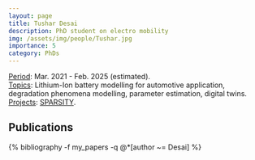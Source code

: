 ```yaml
---
layout: page
title: Tushar Desai
description: PhD student on electro mobility
img: /assets/img/people/Tushar.jpg
importance: 5
category: PhDs
---
```


<!-- NOTE: make the profile picture appear here as in my about page (copy the code for floating image) -->

<div class="row justify-content-sm-center">
    <div class="col-sm-8 mt-3 mt-md-0">
        <u>Period</u>: Mar. 2021 - Feb. 2025 (estimated).
        <br>
        <u>Topics</u>: Lithium-Ion battery modelling for automotive application, degradation phenomena modelling, parameter estimation, digital twins.
        <br>
        <u>Projects</u>: <a href=" {{ "projects/funded_projects/6_SPARSITY" | relative_url }}">SPARSITY</a>.
    </div>
    <div class="col-sm-4 mt-3 mt-md-0">
        <img class="img-fluid rounded z-depth-1" src="{{ '/assets/img/people/Tushar.jpg' | relative_url }}" alt="" title="example image"/>
    </div>
</div>




<!-- NOTE: add projects to everybody, with links to their page -->

## Publications

<div class="publications">
    {% bibliography -f my_papers -q @*[author ~= Desai] %}
</div>

<!-- Find out how to search for complete author name, not just surname -->